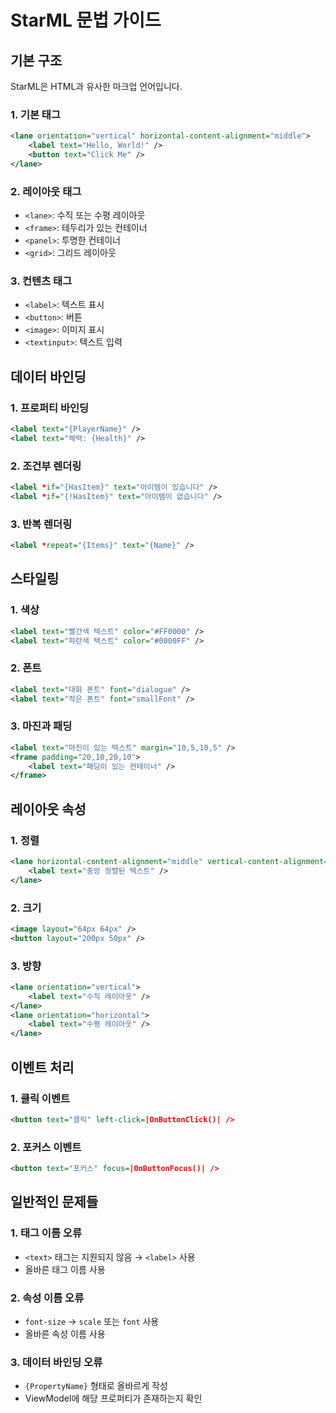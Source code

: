 # StarML 문법 가이드

## 기본 구조

StarML은 HTML과 유사한 마크업 언어입니다.

### 1. 기본 태그
```xml
<lane orientation="vertical" horizontal-content-alignment="middle">
    <label text="Hello, World!" />
    <button text="Click Me" />
</lane>
```

### 2. 레이아웃 태그
- `<lane>`: 수직 또는 수평 레이아웃
- `<frame>`: 테두리가 있는 컨테이너
- `<panel>`: 투명한 컨테이너
- `<grid>`: 그리드 레이아웃

### 3. 컨텐츠 태그
- `<label>`: 텍스트 표시
- `<button>`: 버튼
- `<image>`: 이미지 표시
- `<textinput>`: 텍스트 입력

## 데이터 바인딩

### 1. 프로퍼티 바인딩
```xml
<label text="{PlayerName}" />
<label text="체력: {Health}" />
```

### 2. 조건부 렌더링
```xml
<label *if="{HasItem}" text="아이템이 있습니다" />
<label *if="{!HasItem}" text="아이템이 없습니다" />
```

### 3. 반복 렌더링
```xml
<label *repeat="{Items}" text="{Name}" />
```

## 스타일링

### 1. 색상
```xml
<label text="빨간색 텍스트" color="#FF0000" />
<label text="파란색 텍스트" color="#0000FF" />
```

### 2. 폰트
```xml
<label text="대화 폰트" font="dialogue" />
<label text="작은 폰트" font="smallFont" />
```

### 3. 마진과 패딩
```xml
<label text="마진이 있는 텍스트" margin="10,5,10,5" />
<frame padding="20,10,20,10">
    <label text="패딩이 있는 컨테이너" />
</frame>
```

## 레이아웃 속성

### 1. 정렬
```xml
<lane horizontal-content-alignment="middle" vertical-content-alignment="center">
    <label text="중앙 정렬된 텍스트" />
</lane>
```

### 2. 크기
```xml
<image layout="64px 64px" />
<button layout="200px 50px" />
```

### 3. 방향
```xml
<lane orientation="vertical">
    <label text="수직 레이아웃" />
</lane>
<lane orientation="horizontal">
    <label text="수평 레이아웃" />
</lane>
```

## 이벤트 처리

### 1. 클릭 이벤트
```xml
<button text="클릭" left-click=|OnButtonClick()| />
```

### 2. 포커스 이벤트
```xml
<button text="포커스" focus=|OnButtonFocus()| />
```

## 일반적인 문제들

### 1. 태그 이름 오류
- `<text>` 태그는 지원되지 않음 → `<label>` 사용
- 올바른 태그 이름 사용

### 2. 속성 이름 오류
- `font-size` → `scale` 또는 `font` 사용
- 올바른 속성 이름 사용

### 3. 데이터 바인딩 오류
- `{PropertyName}` 형태로 올바르게 작성
- ViewModel에 해당 프로퍼티가 존재하는지 확인
